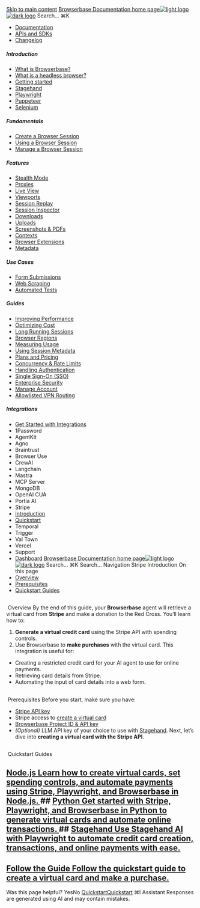 [Skip to main content](#content-area)
[Browserbase Documentation home page![light logo](https://mintcdn.com/browserbase/lUkHCCQ3HJMpCnfp/logo/light.svg?fit=max&auto=format&n=lUkHCCQ3HJMpCnfp&q=85&s=0f99c87492a4fb0e9bfc45075a78c64f)![dark logo](https://mintcdn.com/browserbase/lUkHCCQ3HJMpCnfp/logo/dark.svg?fit=max&auto=format&n=lUkHCCQ3HJMpCnfp&q=85&s=645b212b9cbee8bebf84f318c2baaac0)](https://www.browserbase.com)
Search...
⌘K
 * [Documentation](/introduction/what-is-browserbase)
 * [APIs and SDKs](/reference/introduction)
 * [Changelog](https://www.browserbase.com/changelog)
##### Introduction
 * [What is Browserbase?](/introduction/what-is-browserbase)
 * [What is a headless browser?](/introduction/what-is-headless-browser)
 * [Getting started](/introduction/getting-started)
 * [Stagehand](/introduction/stagehand)
 * [Playwright](/introduction/playwright)
 * [Puppeteer](/introduction/puppeteer)
 * [Selenium](/introduction/selenium)
##### Fundamentals
 * [Create a Browser Session](/fundamentals/create-browser-session)
 * [Using a Browser Session](/fundamentals/using-browser-session)
 * [Manage a Browser Session](/fundamentals/manage-browser-session)
##### Features
 * [Stealth Mode](/features/stealth-mode)
 * [Proxies](/features/proxies)
 * [Live View](/features/session-live-view)
 * [Viewports](/features/viewports)
 * [Session Replay](/features/session-replay)
 * [Session Inspector](/features/session-inspector)
 * [Downloads](/features/downloads)
 * [Uploads](/features/uploads)
 * [Screenshots & PDFs](/features/screenshots)
 * [Contexts](/features/contexts)
 * [Browser Extensions](/features/browser-extensions)
 * [Metadata](/features/session-metadata)
##### Use Cases
 * [Form Submissions](/use-cases/automating-form-submissions)
 * [Web Scraping](/use-cases/scraping-website)
 * [Automated Tests](/use-cases/building-automated-tests)
##### Guides
 * [Improving Performance](/guides/speed-optimization)
 * [Optimizing Cost](/guides/cost-optimization)
 * [Long Running Sessions](/guides/long-running-sessions)
 * [Browser Regions](/guides/multi-region)
 * [Measuring Usage](/guides/measuring-usage)
 * [Using Session Metadata](/guides/using-session-metadata)
 * [Plans and Pricing](/guides/plans-and-pricing)
 * [Concurrency & Rate Limits](/guides/concurrency-rate-limits)
 * [Handling Authentication](/guides/authentication)
 * [Single Sign-On (SSO)](/guides/sso-setup)
 * [Enterprise Security](/guides/security)
 * [Manage Account](/guides/manage-account)
 * [Allowlisted VPN Routing](/guides/vpn)
##### Integrations
 * [Get Started with Integrations](/integrations/get-started)
 * 1Password
 * AgentKit
 * Agno
 * Braintrust
 * Browser Use
 * CrewAI
 * Langchain
 * Mastra
 * MCP Server
 * MongoDB
 * OpenAI CUA
 * Portia AI
 * Stripe
 * [Introduction](/integrations/stripe/introduction)
 * [Quickstart](/integrations/stripe/quickstart)
 * Temporal
 * Trigger
 * Val Town
 * Vercel
 * Support
 * [Dashboard](https://www.browserbase.com/overview)
[Browserbase Documentation home page![light logo](https://mintcdn.com/browserbase/lUkHCCQ3HJMpCnfp/logo/light.svg?fit=max&auto=format&n=lUkHCCQ3HJMpCnfp&q=85&s=0f99c87492a4fb0e9bfc45075a78c64f)![dark logo](https://mintcdn.com/browserbase/lUkHCCQ3HJMpCnfp/logo/dark.svg?fit=max&auto=format&n=lUkHCCQ3HJMpCnfp&q=85&s=645b212b9cbee8bebf84f318c2baaac0)](https://www.browserbase.com)
Search...
⌘K
Search...
Navigation
Stripe
Introduction
On this page
 * [Overview](#overview)
 * [Prerequisites](#prerequisites)
 * [Quickstart Guides](#quickstart-guides)
## 
[​](#overview)
Overview
By the end of this guide, your **Browserbase** agent will retrieve a virtual card from **Stripe** and make a donation to the Red Cross. You’ll learn how to:
 1. **Generate a virtual credit card** using the Stripe API with spending controls.
 2. Use Browserbase to **make purchases** with the virtual card.
This integration is useful for:
 * Creating a restricted credit card for your AI agent to use for online payments.
 * Retrieving card details from Stripe.
 * Automating the input of card details into a web form.
## 
[​](#prerequisites)
Prerequisites
Before you start, make sure you have:
 * [Stripe API key](https://dashboard.stripe.com/apikeys)
 * Stripe access to [create a virtual card](https://dashboard.stripe.com/issuing/cards)
 * [Browserbase Project ID & API key](https://browserbase.com/settings/)
 * _(Optional)_ LLM API key of your choice to use with [Stagehand](https://www.stagehand.dev/).
Next, let’s dive into **creating a virtual card with the Stripe API**.
## 
[​](#quickstart-guides)
Quickstart Guides
## [Node.js Learn how to create virtual cards, set spending controls, and automate payments using **Stripe, Playwright, and Browserbase** in Node.js. ](https://github.com/browserbase/integrations/tree/master/examples/integrations/stripe/node)## [Python Get started with **Stripe, Playwright, and Browserbase** in Python to generate virtual cards and automate online transactions. ](https://github.com/browserbase/integrations/tree/master/examples/integrations/stripe/python)## [Stagehand Use **Stagehand AI with Playwright** to automate credit card creation, transactions, and online payments with ease. ](https://github.com/browserbase/integrations/tree/master/examples/integrations/stripe/stagehand)
## [Follow the Guide Follow the quickstart guide to create a virtual card and make a purchase. ](/integrations/stripe/quickstart)
Was this page helpful?
YesNo
[Quickstart](/integrations/portia/quickstart)[Quickstart](/integrations/stripe/quickstart)
⌘I
Assistant
Responses are generated using AI and may contain mistakes.